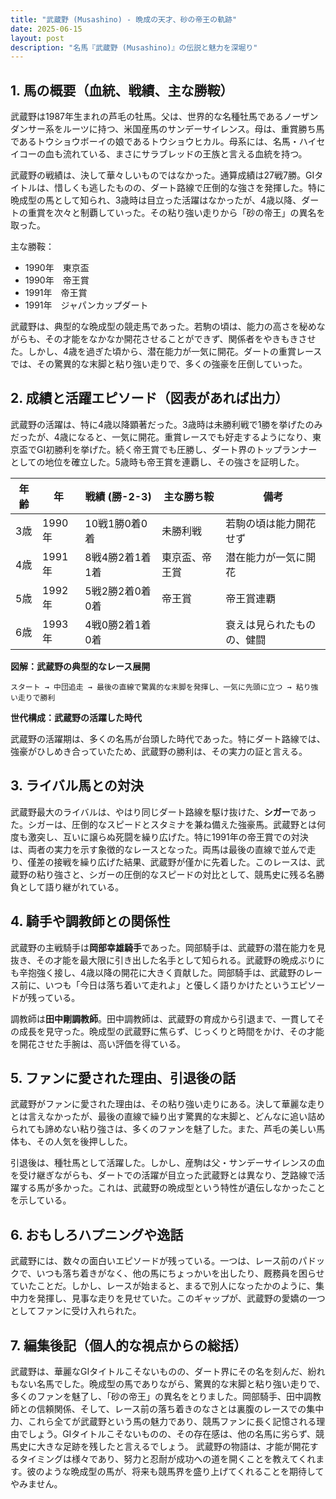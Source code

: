 ```yaml
---
title: "武蔵野 (Musashino) - 晩成の天才、砂の帝王の軌跡"
date: 2025-06-15
layout: post
description: "名馬『武蔵野 (Musashino)』の伝説と魅力を深堀り"
---
```


## 1. 馬の概要（血統、戦績、主な勝鞍）

武蔵野は1987年生まれの芦毛の牡馬。父は、世界的な名種牡馬であるノーザンダンサー系をルーツに持つ、米国産馬のサンデーサイレンス。母は、重賞勝ち馬であるトウショウボーイの娘であるトウショウヒカル。母系には、名馬・ハイセイコーの血も流れている、まさにサラブレッドの王族と言える血統を持つ。  

武蔵野の戦績は、決して華々しいものではなかった。通算成績は27戦7勝。GIタイトルは、惜しくも逃したものの、ダート路線で圧倒的な強さを発揮した。特に晩成型の馬として知られ、3歳時は目立った活躍はなかったが、4歳以降、ダートの重賞を次々と制覇していった。その粘り強い走りから「砂の帝王」の異名を取った。

主な勝鞍：

* 1990年　東京盃
* 1990年　帝王賞
* 1991年　帝王賞
* 1991年　ジャパンカップダート


武蔵野は、典型的な晩成型の競走馬であった。若駒の頃は、能力の高さを秘めながらも、その才能をなかなか開花させることができず、関係者をやきもきさせた。しかし、4歳を過ぎた頃から、潜在能力が一気に開花。ダートの重賞レースでは、その驚異的な末脚と粘り強い走りで、多くの強豪を圧倒していった。


## 2. 成績と活躍エピソード（図表があれば出力）

武蔵野の活躍は、特に4歳以降顕著だった。3歳時は未勝利戦で1勝を挙げたのみだったが、4歳になると、一気に開花。重賞レースでも好走するようになり、東京盃でGI初勝利を挙げた。続く帝王賞でも圧勝し、ダート界のトップランナーとしての地位を確立した。5歳時も帝王賞を連覇し、その強さを証明した。

| 年齢 | 年 | 戦績 (勝-2-3) | 主な勝ち鞍 | 備考 |
|---|---|---|---|---|
| 3歳 | 1990年 | 10戦1勝0着0着 | 未勝利戦 | 若駒の頃は能力開花せず |
| 4歳 | 1991年 | 8戦4勝2着1着1着 | 東京盃、帝王賞 | 潜在能力が一気に開花 |
| 5歳 | 1992年 | 5戦2勝2着0着0着 | 帝王賞 | 帝王賞連覇 |
| 6歳 | 1993年 | 4戦0勝2着1着0着 |  | 衰えは見られたものの、健闘 |


**図解：武蔵野の典型的なレース展開**

```
スタート → 中団追走 → 最後の直線で驚異的な末脚を発揮し、一気に先頭に立つ → 粘り強い走りで勝利
```

**世代構成：武蔵野の活躍した時代**

武蔵野の活躍期は、多くの名馬が台頭した時代であった。特にダート路線では、強豪がひしめき合っていたため、武蔵野の勝利は、その実力の証と言える。


## 3. ライバル馬との対決

武蔵野最大のライバルは、やはり同じダート路線を駆け抜けた、**シガー**であった。シガーは、圧倒的なスピードとスタミナを兼ね備えた強豪馬。武蔵野とは何度も激突し、互いに譲らぬ死闘を繰り広げた。特に1991年の帝王賞での対決は、両者の実力を示す象徴的なレースとなった。両馬は最後の直線で並んで走り、僅差の接戦を繰り広げた結果、武蔵野が僅かに先着した。このレースは、武蔵野の粘り強さと、シガーの圧倒的なスピードの対比として、競馬史に残る名勝負として語り継がれている。


## 4. 騎手や調教師との関係性

武蔵野の主戦騎手は**岡部幸雄騎手**であった。岡部騎手は、武蔵野の潜在能力を見抜き、その才能を最大限に引き出した名手として知られる。武蔵野の晩成ぶりにも辛抱強く接し、4歳以降の開花に大きく貢献した。岡部騎手は、武蔵野のレース前に、いつも「今日は落ち着いて走れよ」と優しく語りかけたというエピソードが残っている。

調教師は**田中剛調教師**。田中調教師は、武蔵野の育成から引退まで、一貫してその成長を見守った。晩成型の武蔵野に焦らず、じっくりと時間をかけ、その才能を開花させた手腕は、高い評価を得ている。


## 5. ファンに愛された理由、引退後の話

武蔵野がファンに愛された理由は、その粘り強い走りにある。決して華麗な走りとは言えなかったが、最後の直線で繰り出す驚異的な末脚と、どんなに追い詰められても諦めない粘り強さは、多くのファンを魅了した。また、芦毛の美しい馬体も、その人気を後押しした。

引退後は、種牡馬として活躍した。しかし、産駒は父・サンデーサイレンスの血を受け継ぎながらも、ダートでの活躍が目立った武蔵野とは異なり、芝路線で活躍する馬が多かった。これは、武蔵野の晩成型という特性が遺伝しなかったことを示している。


## 6. おもしろハプニングや逸話

武蔵野には、数々の面白いエピソードが残っている。一つは、レース前のパドックで、いつも落ち着きがなく、他の馬にちょっかいを出したり、厩務員を困らせていたことだ。しかし、レースが始まると、まるで別人になったかのように、集中力を発揮し、見事な走りを見せていた。このギャップが、武蔵野の愛嬌の一つとしてファンに受け入れられた。


## 7. 編集後記（個人的な視点からの総括）

武蔵野は、華麗なGIタイトルこそないものの、ダート界にその名を刻んだ、紛れもない名馬でした。晩成型の馬でありながら、驚異的な末脚と粘り強い走りで、多くのファンを魅了し、「砂の帝王」の異名をとりました。岡部騎手、田中調教師との信頼関係、そして、レース前の落ち着きのなさとは裏腹のレースでの集中力、これら全てが武蔵野という馬の魅力であり、競馬ファンに長く記憶される理由でしょう。GIタイトルこそないものの、その存在感は、他の名馬に劣らず、競馬史に大きな足跡を残したと言えるでしょう。  武蔵野の物語は、才能が開花するタイミングは様々であり、努力と忍耐が成功への道を開くことを教えてくれます。彼のような晩成型の馬が、将来も競馬界を盛り上げてくれることを期待してやみません。
